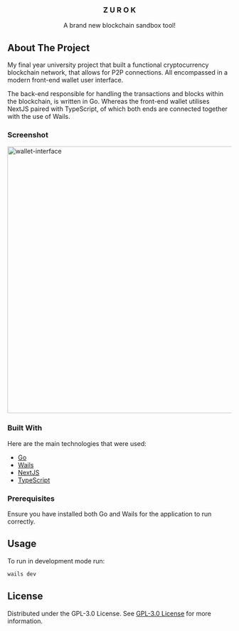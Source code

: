 
<div align="center">

<h3 align="center">Z U R O K</h3>
<p align="center">
A brand new blockchain sandbox tool!


</p>
</div>

## About The Project

My final year university project that built a functional cryptocurrency blockchain network, that allows for P2P connections. All encompassed in a modern front-end wallet user interface.

The back-end responsible for handling the transactions and blocks within the blockchain, is written in Go. Whereas the front-end wallet utilises NextJS paired with TypeScript, of which both ends are connected together with the use of Wails.

### Screenshot

<img width="600" alt="wallet-interface" src="https://github.com/user-attachments/assets/2e53a5ef-2a2b-4365-a419-ad9921984264">

### Built With

Here are the main technologies that were used:

- [Go](https://go.dev/)
- [Wails](https://wails.io/)
- [NextJS](https://nextjs.org)
- [TypeScript](https://www.typescriptlang.org/)

### Prerequisites

Ensure you have installed both Go and Wails for the application to run correctly.
## Usage

To run in development mode run:
```sh
wails dev
```
## License

Distributed under the GPL-3.0 License. See [GPL-3.0 License](https://www.gnu.org/licenses/gpl-3.0.en.html) for more information.
